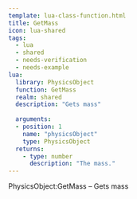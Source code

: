 ```yaml
---
template: lua-class-function.html
title: GetMass
icon: lua-shared
tags:
  - lua
  - shared
  - needs-verification
  - needs-example
lua:
  library: PhysicsObject
  function: GetMass
  realm: shared
  description: "Gets mass"
  
  arguments:
  - position: 1
    name: "physicsObject"
    type: PhysicsObject
  returns:
    - type: number
      description: "The mass."
---
```


<div class="lua__search__keywords">
PhysicsObject:GetMass &#x2013; Gets mass
</div>
